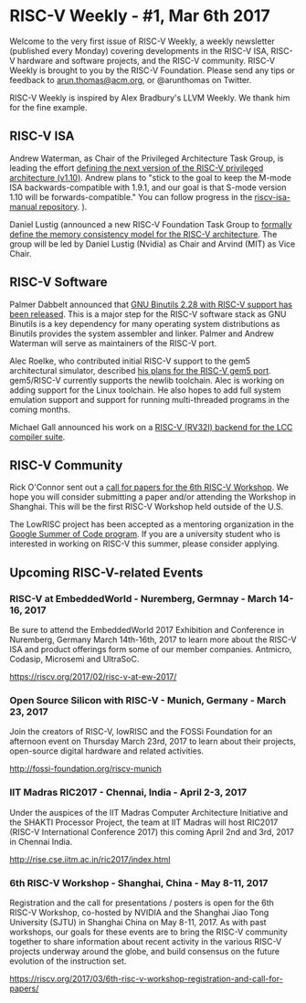 RISC-V Weekly - #1, Mar 6th 2017
================================

Welcome to the very first issue of RISC-V Weekly, a weekly newsletter
(published every Monday) covering developments in the RISC-V ISA,
RISC-V hardware and software projects, and the RISC-V
community. RISC-V Weekly is brought to you by the RISC-V
Foundation. Please send any tips or feedback to <arun.thomas@acm.org>,
or @arunthomas on Twitter.

RISC-V Weekly is inspired by Alex Bradbury's LLVM Weekly. We thank him
for the fine example.

## RISC-V ISA

Andrew Waterman, as Chair of the Privileged Architecture Task
Group, is leading the effort
[defining the next version of the RISC-V privileged architecture (v1.10)](https://groups.google.com/a/groups.riscv.org/forum/#!topic/isa-dev/FK_uMx4ufb4).
Andrew plans to "stick to the goal to keep the M-mode ISA
backwards-compatible with 1.9.1, and our goal is that S-mode version
1.10 will be forwards-compatible." You can follow progress in the
[riscv-isa-manual repository](https://github.com/riscv/riscv-isa-manual/issues).
).

Daniel Lustig (announced a new RISC-V Foundation Task Group to
[formally define the memory consistency model for the RISC-V architecture](https://groups.google.com/a/groups.riscv.org/forum/#!topic/isa-dev/Oxm_IvfYItY). The
group will be led by Daniel Lustig (Nvidia) as Chair and Arvind (MIT)
as Vice Chair.

## RISC-V Software

Palmer Dabbelt announced that
[GNU Binutils 2.28 with RISC-V support has been released](https://groups.google.com/a/groups.riscv.org/forum/#!topic/sw-dev/RS_wN0-wpCI). This
is a major step for the RISC-V software stack as GNU Binutils is a key
dependency for many operating system distributions as Binutils
provides the system assembler and linker. Palmer and Andrew Waterman
will serve as maintainers of the RISC-V port.

Alec Roelke, who contributed initial RISC-V support to the gem5
architectural simulator, described
[his plans for the RISC-V gem5 port](https://groups.google.com/a/groups.riscv.org/forum/#!topic/sw-dev/se0TVeaA_JI). gem5/RISC-V
currently supports the newlib toolchain. Alec is working on adding
support for the Linux toolchain. He also hopes to add full system
emulation support and support for running multi-threaded programs in
the coming months.

Michael Gall announced his work on a [RISC-V (RV32I) backend for the
LCC compiler suite](https://groups.google.com/a/groups.riscv.org/forum/#!topic/sw-dev/Gs_3eru1F5g).


## RISC-V Community

Rick O'Connor sent out a
[call for papers for the 6th RISC-V Workshop](https://riscv.org/2017/03/6th-risc-v-workshop-registration-and-call-for-papers/). We
hope you will consider submitting a paper and/or attending the
Workshop in Shanghai. This will be the first RISC-V Workshop held
outside of the U.S.

The LowRISC project has been accepted as a mentoring organization in
the
[Google Summer of Code program](https://summerofcode.withgoogle.com/organizations/5710050115977216/). If
you are a university student who is interested in working on RISC-V
this summer, please consider applying.

## Upcoming RISC-V-related Events

### RISC-V at EmbeddedWorld - Nuremberg, Germnay - March 14-16, 2017

Be sure to attend the EmbeddedWorld 2017 Exhibition and Conference in
Nuremberg, Germany March 14th-16th, 2017 to learn more about the
RISC-V ISA and product offerings form some of our member
companies. Antmicro, Codasip, Microsemi and UltraSoC.

https://riscv.org/2017/02/risc-v-at-ew-2017/

### Open Source Silicon with RISC-V - Munich, Germany - March 23, 2017

Join the creators of RISC-V, lowRISC and the FOSSi Foundation for an
afternoon event on Thursday March 23rd, 2017 to learn about their
projects, open-source digital hardware and related activities.

http://fossi-foundation.org/riscv-munich

### IIT Madras RIC2017 - Chennai, India - April 2-3, 2017

Under the auspices of the IIT Madras Computer Architecture Initiative
and the SHAKTI Processor Project, the team at IIT Madras will host
RIC2017 (RISC-V International Conference 2017) this coming April 2nd
and 3rd, 2017 in Chennai India.

http://rise.cse.iitm.ac.in/ric2017/index.html

### 6th RISC-V Workshop - Shanghai, China - May 8-11, 2017

Registration and the call for presentations / posters is open for the
6th RISC-V Workshop, co-hosted by NVIDIA and the Shanghai Jiao Tong
University (SJTU) in Shanghai China on May 8-11, 2017.  As with past
workshops, our goals for these events are to bring the RISC-V
community together to share information about recent activity in the
various RISC-V projects underway around the globe, and build consensus
on the future evolution of the instruction set.

https://riscv.org/2017/03/6th-risc-v-workshop-registration-and-call-for-papers/
